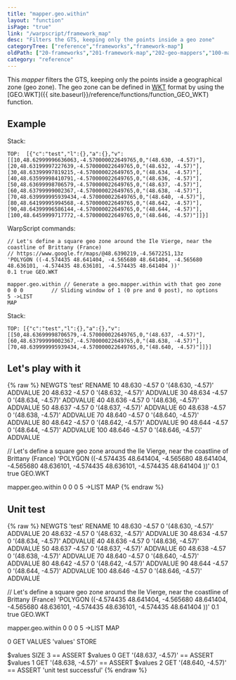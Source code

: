 ```yaml
---
title: "mapper.geo.within"
layout: "function"
isPage: "true"
link: "/warpscript/framework_map"
desc: "Filters the GTS, keeping only the points inside a geo zone"
categoryTree: ["reference","frameworks","framework-map"]
oldPath: ["20-frameworks","201-framework-map","202-geo-mappers","100-mapper_geo_within.html.md"]
category: "reference"
---
```



This *mapper* filters the GTS, keeping only the points inside a geographical zone (geo zone). The geo zone can be defined in [WKT](http://en.wikipedia.org/wiki/Well-known_text) format by using the [GEO.WKT]({{ site.baseurl}}/reference/functions/function_GEO_WKT) function. 

## Example ##

Stack:

    TOP:  [{"c":"test","l":{},"a":{},"v":[[10,48.62999996636063,-4.570000022649765,0,"(48.630, -4.57)"],[20,48.63199997227639,-4.570000022649765,0,"(48.632, -4.57)"],[30,48.63399997819215,-4.570000022649765,0,"(48.634, -4.57)"],[40,48.63599998410791,-4.570000022649765,0,"(48.636, -4.57)"],[50,48.63699998706579,-4.570000022649765,0,"(48.637, -4.57)"],[60,48.63799999002367,-4.570000022649765,0,"(48.638, -4.57)"],[70,48.639999995939434,-4.570000022649765,0,"(48.640, -4.57)"],[80,48.64199995994568,-4.570000022649765,0,"(48.642, -4.57)"],[90,48.64399996586144,-4.570000022649765,0,"(48.644, -4.57)"],[100,48.6459999717772,-4.570000022649765,0,"(48.646, -4.57)"]]}]

WarpScript commands:



    // Let's define a square geo zone around the Ile Vierge, near the coastline of Brittany (France)
    // https://www.google.fr/maps/@48.6390219,-4.5672251,13z
    'POLYGON ((-4.574435 48.641404, -4.565680 48.641404, -4.565680 48.636101, -4.574435 48.636101, -4.574435 48.641404 ))'
    0.1 true GEO.WKT

    mapper.geo.within // Generate a geo.mapper.within with that geo zone
    0 0 0         // Sliding window of 1 (0 pre and 0 post), no options
    5 ->LIST
    MAP

Stack:

    TOP: [{"c":"test","l":{},"a":{},"v":[[50,48.63699998706579,-4.570000022649765,0,"(48.637, -4.57)"],[60,48.63799999002367,-4.570000022649765,0,"(48.638, -4.57)"],[70,48.639999995939434,-4.570000022649765,0,"(48.640, -4.57)"]]}]


## Let's play with it ##

{% raw %}
<warp10-warpscript-widget>NEWGTS 'test' RENAME
10  48.630 -4.57 0 '(48.630, -4.57)' ADDVALUE
20  48.632 -4.57 0 '(48.632, -4.57)' ADDVALUE
30  48.634 -4.57 0 '(48.634, -4.57)' ADDVALUE
40  48.636 -4.57 0 '(48.636, -4.57)' ADDVALUE
50  48.637 -4.57 0 '(48.637, -4.57)' ADDVALUE
60  48.638 -4.57 0 '(48.638, -4.57)' ADDVALUE
70  48.640 -4.57 0 '(48.640, -4.57)' ADDVALUE
80  48.642 -4.57 0 '(48.642, -4.57)' ADDVALUE
90  48.644 -4.57 0 '(48.644, -4.57)' ADDVALUE
100 48.646 -4.57 0 '(48.646, -4.57)' ADDVALUE

// Let's define a square geo zone around the Ile Vierge, near the coastline of Brittany (France)
'POLYGON ((-4.574435 48.641404, -4.565680 48.641404, -4.565680 48.636101, -4.574435 48.636101, -4.574435 48.641404 ))'
0.1 true GEO.WKT

mapper.geo.within 0 0 0
5 ->LIST MAP
</warp10-warpscript-widget>
{% endraw %}    


## Unit test ##

{% raw %}
<warp10-warpscript-widget>NEWGTS 'test' RENAME
10  48.630 -4.57 0 '(48.630, -4.57)' ADDVALUE
20  48.632 -4.57 0 '(48.632, -4.57)' ADDVALUE
30  48.634 -4.57 0 '(48.634, -4.57)' ADDVALUE
40  48.636 -4.57 0 '(48.636, -4.57)' ADDVALUE
50  48.637 -4.57 0 '(48.637, -4.57)' ADDVALUE
60  48.638 -4.57 0 '(48.638, -4.57)' ADDVALUE
70  48.640 -4.57 0 '(48.640, -4.57)' ADDVALUE
80  48.642 -4.57 0 '(48.642, -4.57)' ADDVALUE
90  48.644 -4.57 0 '(48.644, -4.57)' ADDVALUE
100 48.646 -4.57 0 '(48.646, -4.57)' ADDVALUE

// Let's define a square geo zone around the Ile Vierge, near the coastline of Brittany (France)
'POLYGON ((-4.574435 48.641404, -4.565680 48.641404, -4.565680 48.636101, -4.574435 48.636101, -4.574435 48.641404 ))'
0.1 true GEO.WKT

mapper.geo.within 0 0 0
5 ->LIST MAP

0 GET VALUES 'values' STORE

$values SIZE 3 == ASSERT
$values 0 GET '(48.637, -4.57)' == ASSERT
$values 1 GET '(48.638, -4.57)' == ASSERT
$values 2 GET '(48.640, -4.57)' == ASSERT
'unit test successful'
</warp10-warpscript-widget>
{% endraw %}        
